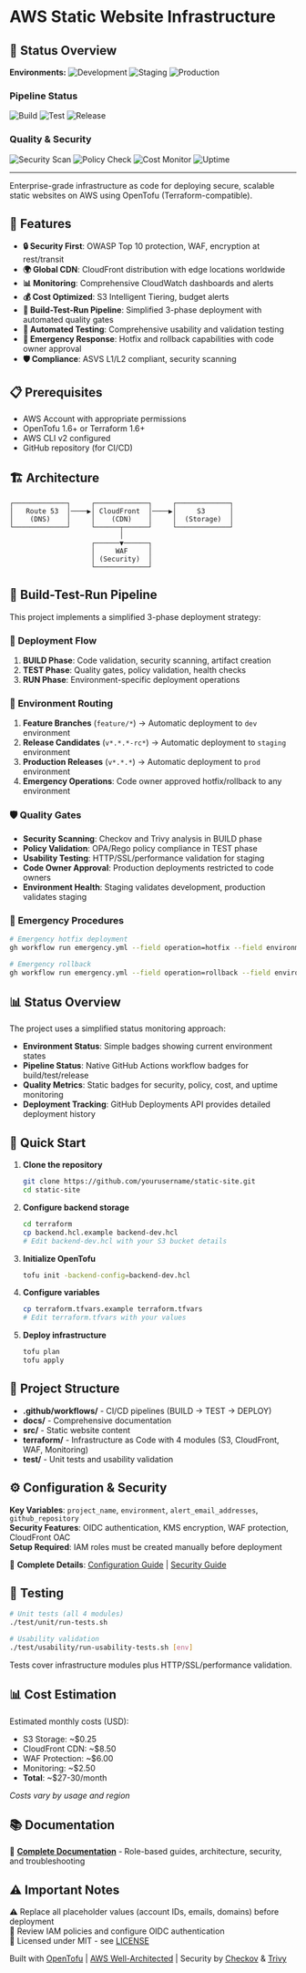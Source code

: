 # AWS Static Website Infrastructure

## 🚀 Status Overview

**Environments:** ![Development](https://img.shields.io/badge/development-unknown-lightgrey) ![Staging](https://img.shields.io/badge/staging-unknown-lightgrey) ![Production](https://img.shields.io/badge/production-unknown-lightgrey)

### Pipeline Status
![Build](https://github.com/celtikill/static-site/actions/workflows/build.yml/badge.svg) ![Test](https://github.com/celtikill/static-site/actions/workflows/test.yml/badge.svg) ![Release](https://github.com/celtikill/static-site/actions/workflows/release.yml/badge.svg)

### Quality & Security
![Security Scan](https://img.shields.io/badge/security%20scan-passing-brightgreen) ![Policy Check](https://img.shields.io/badge/policy%20check-passing-brightgreen) ![Cost Monitor](https://img.shields.io/badge/cost%20monitor-on%20budget-brightgreen) ![Uptime](https://img.shields.io/badge/uptime-99.9%25-brightgreen)

---

Enterprise-grade infrastructure as code for deploying secure, scalable static websites on AWS using OpenTofu (Terraform-compatible).

## 🚀 Features

- **🔒 Security First**: OWASP Top 10 protection, WAF, encryption at rest/transit
- **🌍 Global CDN**: CloudFront distribution with edge locations worldwide
- **📊 Monitoring**: Comprehensive CloudWatch dashboards and alerts
- **💰 Cost Optimized**: S3 Intelligent Tiering, budget alerts
- **🔄 Build-Test-Run Pipeline**: Simplified 3-phase deployment with automated quality gates
- **🧪 Automated Testing**: Comprehensive usability and validation testing
- **🚨 Emergency Response**: Hotfix and rollback capabilities with code owner approval
- **🛡️ Compliance**: ASVS L1/L2 compliant, security scanning

## 📋 Prerequisites

- AWS Account with appropriate permissions
- OpenTofu 1.6+ or Terraform 1.6+
- AWS CLI v2 configured
- GitHub repository (for CI/CD)

## 🏗️ Architecture

```
┌─────────────┐     ┌─────────────┐     ┌─────────────┐
│   Route 53  │────▶│ CloudFront  │────▶│     S3      │
│    (DNS)    │     │    (CDN)    │     │  (Storage)  │
└─────────────┘     └──────┬──────┘     └─────────────┘
                           │
                    ┌──────▼──────┐
                    │     WAF     │
                    │ (Security)  │
                    └─────────────┘
```

## 🔄 Build-Test-Run Pipeline

This project implements a simplified 3-phase deployment strategy:

### 🔀 Deployment Flow

1. **BUILD Phase**: Code validation, security scanning, artifact creation
2. **TEST Phase**: Quality gates, policy validation, health checks  
3. **RUN Phase**: Environment-specific deployment operations

### 🎯 Environment Routing

1. **Feature Branches** (`feature/*`) → Automatic deployment to `dev` environment
2. **Release Candidates** (`v*.*.*-rc*`) → Automatic deployment to `staging` environment  
3. **Production Releases** (`v*.*.*`) → Automatic deployment to `prod` environment
4. **Emergency Operations**: Code owner approved hotfix/rollback to any environment

### 🛡️ Quality Gates

- **Security Scanning**: Checkov and Trivy analysis in BUILD phase
- **Policy Validation**: OPA/Rego policy compliance in TEST phase  
- **Usability Testing**: HTTP/SSL/performance validation for staging
- **Code Owner Approval**: Production deployments restricted to code owners
- **Environment Health**: Staging validates development, production validates staging

### 🚨 Emergency Procedures

```bash
# Emergency hotfix deployment
gh workflow run emergency.yml --field operation=hotfix --field environment=prod --field reason="Critical security fix"

# Emergency rollback
gh workflow run emergency.yml --field operation=rollback --field environment=prod --field reason="Performance regression" --field rollback_method=last_known_good
```

## 📊 Status Overview

The project uses a simplified status monitoring approach:

- **Environment Status**: Simple badges showing current environment states
- **Pipeline Status**: Native GitHub Actions workflow badges for build/test/release
- **Quality Metrics**: Static badges for security, policy, cost, and uptime monitoring
- **Deployment Tracking**: GitHub Deployments API provides detailed deployment history

## 🚀 Quick Start

1. **Clone the repository**
   ```bash
   git clone https://github.com/yourusername/static-site.git
   cd static-site
   ```

2. **Configure backend storage**
   ```bash
   cd terraform
   cp backend.hcl.example backend-dev.hcl
   # Edit backend-dev.hcl with your S3 bucket details
   ```

3. **Initialize OpenTofu**
   ```bash
   tofu init -backend-config=backend-dev.hcl
   ```

4. **Configure variables**
   ```bash
   cp terraform.tfvars.example terraform.tfvars
   # Edit terraform.tfvars with your values
   ```

5. **Deploy infrastructure**
   ```bash
   tofu plan
   tofu apply
   ```

## 📁 Project Structure

- **.github/workflows/** - CI/CD pipelines (BUILD → TEST → DEPLOY)
- **docs/** - Comprehensive documentation
- **src/** - Static website content  
- **terraform/** - Infrastructure as Code with 4 modules (S3, CloudFront, WAF, Monitoring)
- **test/** - Unit tests and usability validation

## ⚙️ Configuration & Security

**Key Variables**: `project_name`, `environment`, `alert_email_addresses`, `github_repository`  
**Security Features**: OIDC authentication, KMS encryption, WAF protection, CloudFront OAC  
**Setup Required**: IAM roles must be created manually before deployment

📖 **Complete Details**: [Configuration Guide](docs/guides/iam-setup.md) | [Security Guide](SECURITY.md)

## 🧪 Testing

```bash
# Unit tests (all 4 modules)
./test/unit/run-tests.sh

# Usability validation
./test/usability/run-usability-tests.sh [env]
```

Tests cover infrastructure modules plus HTTP/SSL/performance validation.

## 📊 Cost Estimation

Estimated monthly costs (USD):
- S3 Storage: ~$0.25
- CloudFront CDN: ~$8.50
- WAF Protection: ~$6.00
- Monitoring: ~$2.50
- **Total**: ~$27-30/month

*Costs vary by usage and region*

## 📚 Documentation

📖 **[Complete Documentation](docs/README.md)** - Role-based guides, architecture, security, and troubleshooting

## ⚠️ Important Notes

⚠️ Replace all placeholder values (account IDs, emails, domains) before deployment  
🔐 Review IAM policies and configure OIDC authentication  
📄 Licensed under MIT - see [LICENSE](LICENSE)

Built with [OpenTofu](https://opentofu.org/) | [AWS Well-Architected](https://aws.amazon.com/architecture/well-architected/) | Security by [Checkov](https://www.checkov.io/) & [Trivy](https://trivy.dev/)